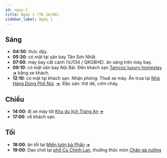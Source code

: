 ```yaml
---
id: ngay-1
title: Ngày 1 (T6 26/06)
sidebar_label: Ngày 1
---
```



## Sáng

- **04:50**: thức dậy.
- **05:30**: có mặt tại sân bay Tân Sơn Nhất.
- **07:00**: máy bay cất cánh (VJ134 / QKG8HE). ăn sáng trên máy bay.
- **09:10**: có mặt sân bay Nội Bài. Đến khách sạn [Tamcoc luxury homestay](https://goo.gl/maps/G86KTcEw4aMjyaYE8) [&#10132;](phu-luc#khách-sạn) bằng xe khách.
- **12:10**: có mặt tại khách sạn. Nhận phòng. Thuê xe máy. Ăn trưa tại [Nhà Hàng Dũng Phố Núi](https://goo.gl/maps/edGpFGgac88A5XEq8). [&#10132;](an-uong/de-com-chay). Đặc sản: thịt dê, cơm cháy.


## Chiều

- **14:00**: đi xe máy tới [Khu du lịch Tràng An](https://goo.gl/maps/MKVBXxwbeJ7p7aEo7) [&#10132;](tham-quan/trang-an)
- **17:00**: về khách sạn.


## Tối

- **18:00**: ăn tối tại [Miến lươn bà Phấn](https://goo.gl/maps/u9QpcFtCYAdftiUY8) [&#10132;](an-uong/mien-luon)
- **19:00**: Dạo chơi tại [phố Cù Chính Lan](https://goo.gl/maps/Ep3HFwNpCowTYByg7), thưởng thức món [Chân gà nướng](https://goo.gl/maps/qwhP2rPpS5Pv2bps7)
